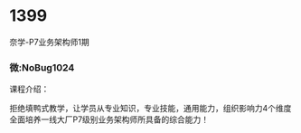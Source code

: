 # 1399
奈学-P7业务架构师1期
### 微:NoBug1024 


课程介绍：

拒绝填鸭式教学，让学员从专业知识，专业技能，通用能力，组织影响力4个维度全面培养一线大厂P7级别业务架构师所具备的综合能力！

